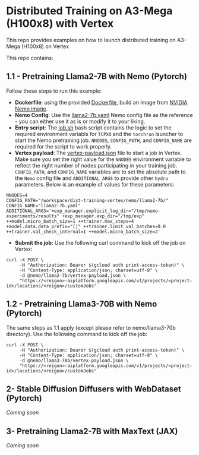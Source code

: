 # Distributed Training on A3-Mega (H100x8) with Vertex
This repo provides examples on how to launch distributed training on A3-Mega (H100x8) on Vertex

This repo contains:

## 1.1 - Pretraining Llama2-7B with Nemo (Pytorch)
Follow these steps to run this example:

- **Dockerfile**: using the provided [Dockerfile](nemo/Dockerfile), build an image from [NVIDIA Nemo image](https://catalog.ngc.nvidia.com/orgs/nvidia/containers/nemo/tags).
- **Nemo Config**: Use the [llama2-7b.yaml](nemo/llama2-7b/llama2-7b.yaml) Nemo config file as the reference - you can either use it as is or modify it to your liking.
- **Entry script**: The [job.sh](nemo/job.sh) bash script contains the logic to set the required environment variabls for `TCPXO` and the `torchrun` launcher to start the Nemo pretraining job. `NNODES`, `CONFIG_PATH`, and `CONFIG_NAME` are required for the script to work properly.
- **Vertex payload**: The [vertex-payload.json](nemo/llama2-7b/vertex-payload.json) file to start a job in Vertex. Make sure you set the right value for the `NNODES` environment variable to reflect the right number of nodes participating in your training job. `CONFIG_PATH`, and `CONFIG_NAME` variables are to set the absolute path to the `Nemo` config file and `ADDITIONAL_ARGS` to provide other `hydro` parameters. Below is an example of values for these parameters:
```
NNODES=4
CONFIG_PATH="/workspace/dist-training-vertex/nemo/llama2-7b/"
CONFIG_NAME="llama2-7b.yaml"
ADDITIONAL_ARGS='+exp_manager.explicit_log_dir="/tmp/nemo-experiments/results" +exp_manager.exp_dir="/tmp/exp" ++model.micro_batch_size=1 ++trainer.max_steps=4 +model.data.data_prefix="[]" ++trainer.limit_val_batches=0.0 ++trainer.val_check_interval=1 ++model.micro_batch_size=2'
```
- **Submit the job**: Use the following curl command to kick off the job on Vertex:

```
curl -X POST \
     -H "Authorization: Bearer $(gcloud auth print-access-token)" \
     -H "Content-Type: application/json; charset=utf-8" \
     -d @nemo/llama2-7b/vertex-payload.json \
     "https://<reigon>-aiplatform.googleapis.com/v1/projects/<project-id>/locations/<reigon>/customJobs"
```
## 1.2 - Pretraining Llama3-70B with Nemo (Pytorch)
The same steps as 1.1 apply (except please refer to nemo/llama3-70b directory). Use the following command to kick off the job:

```
curl -X POST \
     -H "Authorization: Bearer $(gcloud auth print-access-token)" \
     -H "Content-Type: application/json; charset=utf-8" \
     -d @nemo/llama3-70b/vertex-payload.json \
     "https://<reigon>-aiplatform.googleapis.com/v1/projects/<project-id>/locations/<reigon>/customJobs"
```

## 2- Stable Diffusion Diffusers with WebDataset (Pytorch)
*Coming soon*

## 3- Pretraining Llama2-7B with MaxText (JAX)
*Coming soon*

